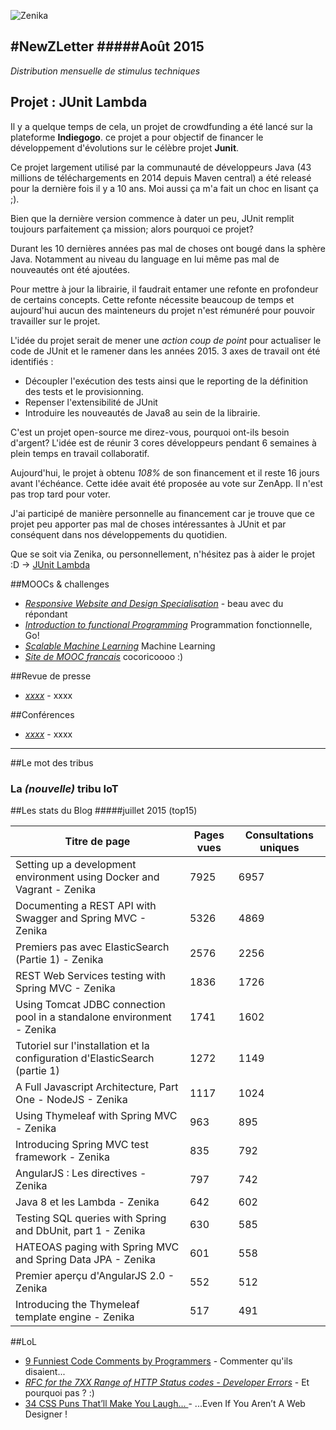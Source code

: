 
![Zenika](http://www.zenika.com/images/signature/simple.png)


#NewZLetter 
#####Août 2015
---

*Distribution mensuelle de stimulus techniques* 



## Projet : JUnit Lambda

Il y a quelque temps de cela, un projet de crowdfunding a été lancé sur la plateforme **Indiegogo**. ce projet a pour objectif de financer le développement d'évolutions sur le célèbre projet **Junit**.

Ce projet largement utilisé par la communauté de développeurs Java (43 millions de téléchargements en 2014 depuis Maven central) a été releasé pour la dernière fois il y a 10 ans. Moi aussi ça m'a fait un choc en lisant ça ;).

Bien que la dernière version commence à dater un peu, JUnit remplit toujours parfaitement ça mission; alors pourquoi ce projet?

Durant les 10 dernières années pas mal de choses ont bougé dans la sphère Java. Notamment au niveau du language en lui même pas mal de nouveautés ont été ajoutées. 

Pour mettre à jour la librairie, il faudrait entamer une refonte en profondeur de certains concepts. Cette refonte nécessite beaucoup de temps et aujourd'hui aucun des mainteneurs du projet n'est rémunéré pour pouvoir travailler sur le projet. 

L'idée du projet serait de mener une *action coup de point* pour actualiser le code de JUnit et le ramener dans les années 2015.
3 axes de travail ont été identifiés : 

 - Découpler l'exécution des tests ainsi que le reporting de la définition des tests et le provisionning.
 - Repenser l'extensibilité de JUnit
 - Introduire les nouveautés de Java8 au sein de la librairie.
 

C'est un projet open-source me direz-vous, pourquoi ont-ils besoin d'argent? L'idée est de réunir 3 cores développeurs pendant 6 semaines à plein temps en travail collaboratif.

Aujourd'hui, le projet à obtenu *108%* de son financement et il reste 16 jours avant l'échéance. Cette idée avait été proposée au vote sur ZenApp. Il n'est pas trop tard pour voter. 

J'ai participé de manière personnelle au financement car je trouve que ce projet peu apporter pas mal de choses intéressantes à JUnit et par conséquent dans nos développements du quotidien.

Que se soit via Zenika, ou personnellement, n'hésitez pas à aider le projet :D -> [JUnit Lambda](https://www.indiegogo.com/projects/junit-lambda#/story)


##MOOCs & challenges

  * [*Responsive Website and Design Specialisation*](https://www.coursera.org/specializations/website-development) - beau avec du répondant
  * [*Introduction to functional Programming*](https://www.edx.org/course/introduction-functional-programming-delftx-fp101x-0) Programmation fonctionnelle, Go!
  * [*Scalable Machine Learning*](https://www.edx.org/course/scalable-machine-learning-uc-berkeleyx-cs190-1x) Machine Learning
  * [*Site de MOOC francais*](https://www.france-universite-numerique-mooc.fr) cocoricoooo :)
  


##Revue de presse

 * [*xxxx*](xxxx) - xxxx  
 


  

 
##Conférences

 * [*xxxx*](xxxx) - xxxx 

 
---


##Le mot des tribus

### La _(nouvelle)_ tribu IoT


 
##Les stats du Blog
#####juillet 2015 (top15)

Titre de page |	Pages vues	| Consultations uniques
--------------|-------------|--------------------
Setting up a development environment using Docker and Vagrant - Zenika|7925|6957
Documenting a REST API with Swagger and Spring MVC - Zenika|5326|4869
Premiers pas avec ElasticSearch (Partie 1) - Zenika|2576|2256
REST Web Services testing with Spring MVC - Zenika|1836|1726
Using Tomcat JDBC connection pool in a standalone environment - Zenika|1741|1602
Tutoriel sur l'installation et la configuration d'ElasticSearch (partie 1)|1272|1149
A Full Javascript Architecture, Part One - NodeJS - Zenika|1117|1024
Using Thymeleaf with Spring MVC - Zenika|963|895
Introducing Spring MVC test framework - Zenika|835|792
AngularJS : Les directives - Zenika|797|742
Java 8 et les Lambda - Zenika|642|602
Testing SQL queries with Spring and DbUnit, part 1 - Zenika|630|585
HATEOAS paging with Spring MVC and Spring Data JPA - Zenika|601|558
Premier aperçu d'AngularJS 2.0 - Zenika|552|512
Introducing the Thymeleaf template engine - Zenika|517|491


##LoL

 * [9 Funniest Code Comments by Programmers](http://www.itaxsmart.com/9-funniest-code-comments-by-programmers/) - Commenter qu'ils disaient...
 * [*RFC for the 7XX Range of HTTP Status codes - Developer Errors*](https://github.com/joho/7XX-rfc) - Et pourquoi pas ? :) 
 * [34 CSS Puns That’ll Make You Laugh... ](http://digitalsynopsis.com/design/34-css-puns-web-design-funny-jokes/) - ...Even If You Aren’t A Web Designer !

 
